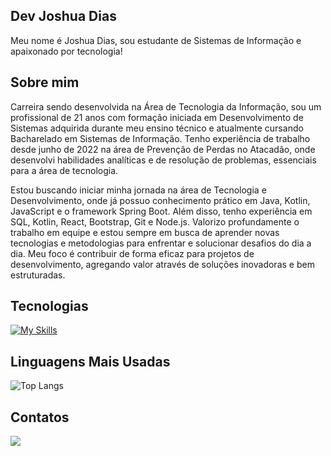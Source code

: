 ## Dev Joshua Dias
Meu nome é Joshua Dias, sou estudante de Sistemas de Informação e apaixonado por tecnologia!

## Sobre mim
Carreira sendo desenvolvida na Área de Tecnologia da Informação, sou um profissional de 21 anos com formação iniciada em Desenvolvimento de Sistemas adquirida durante meu ensino técnico e atualmente cursando Bacharelado em Sistemas de Informação. Tenho experiência de trabalho desde junho de 2022 na área de Prevenção de Perdas no Atacadão, onde desenvolvi habilidades analíticas e de resolução de problemas, essenciais para a área de tecnologia. 

Estou buscando iniciar minha jornada na área de Tecnologia e Desenvolvimento, onde já possuo conhecimento prático em Java, Kotlin, JavaScript e o framework Spring Boot. Além disso, tenho experiência em SQL, Kotlin, React, Bootstrap, Git e Node.js. Valorizo profundamente o trabalho em equipe e estou sempre em busca de aprender novas tecnologias e metodologias para enfrentar e solucionar desafios do dia a dia. Meu foco é contribuir de forma eficaz para projetos de desenvolvimento, agregando valor através de soluções inovadoras e bem estruturadas.

## Tecnologias

[![My Skills](https://skillicons.dev/icons?i=java,spring,python,kotlin,mysql,postgres,js,nodejs,react,git,aws,docker&perline=17)](https://skillicons.dev)

## Linguagens Mais Usadas

![Top Langs](https://github-readme-stats.vercel.app/api/top-langs/?username=joshuadias06&layout=compact&langs_count=6&theme=dark)

## Contatos
<div>
  <a href="https://www.linkedin.com/in/joshua-dias-8960121ba/"><img src = "https://img.shields.io/badge/LinkedIn-0077B5?style=for-the-badge&logo=linkedin&logoColor=white"></a>
</div>
